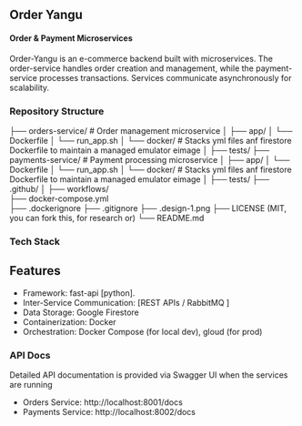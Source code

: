 ## Order Yangu 
#### Order & Payment Microservices
Order-Yangu is an e-commerce backend built with microservices. The order-service handles order creation and management, while the payment-service processes transactions. Services communicate asynchronously for scalability.


### Repository Structure
├── orders-service/          # Order management microservice
│   ├── app/
│   └── Dockerfile
│   └── run_app.sh
│   └── docker/              # Stacks yml files anf firestore Dockerfile to maintain a managed emulator eimage
│   ├── tests/
├── payments-service/        # Payment processing microservice
│   ├── app/
│   └── Dockerfile
│   └── run_app.sh
│   └── docker/              # Stacks yml files anf firestore Dockerfile to maintain a managed emulator eimage
│   ├── tests/
├── .github/
│   ├── workflows/  
├── docker-compose.yml       
├── .dockerignore
├── .gitignore
├── .design-1.png
├── LICENSE (MIT, you can fork this, for research or)
└── README.md


### Tech Stack
## Features
*   Framework: fast-api [python].
*   Inter-Service Communication: [REST APIs / RabbitMQ ]
*   Data Storage: Google Firestore
*   Containerization: Docker
*   Orchestration: Docker Compose (for local dev), gloud (for prod)


### API Docs
Detailed API documentation is provided via Swagger UI when the services are running
*   Orders Service: http://localhost:8001/docs
*   Payments Service: http://localhost:8002/docs
